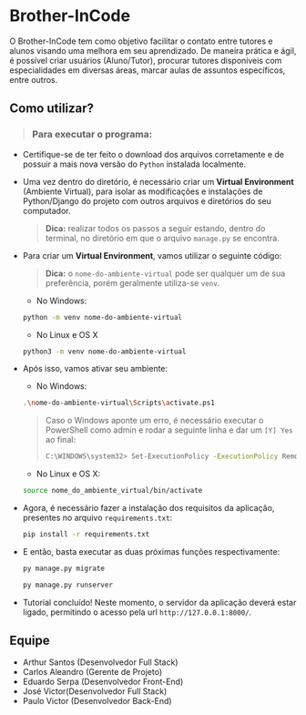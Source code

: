 # Brother-InCode
O Brother-InCode tem como objetivo facilitar o contato entre tutores e alunos visando uma melhora em seu aprendizado. De maneira prática e ágil, é possível criar usuários (Aluno/Tutor), procurar tutores disponíveis com especialidades em diversas áreas, marcar aulas de assuntos específicos, entre outros.

## Como utilizar?

> ### Para executar o programa:

- Certifique-se de ter feito o download dos arquivos corretamente e de possuir a mais nova versão do `Python` instalada localmente.
- Uma vez dentro do diretório, é necessário criar um **Virtual Environment** (Ambiente Virtual), para isolar as modificações e instalações de Python/Django do projeto com outros arquivos e diretórios do seu computador.
  > **Dica:** realizar todos os passos a seguir estando, dentro do terminal, no diretório em que o arquivo `manage.py` se encontra.

- Para criar um **Virtual Environment**, vamos utilizar o seguinte código:
  > **Dica:** o `nome-do-ambiente-virtual` pode ser qualquer um de sua preferência, porém geralmente utiliza-se `venv`.
  
	- No Windows:
	```sh
    python -m venv nome-do-ambiente-virtual
    ```
    - No Linux e OS X
	```sh
    python3 -m venv nome-do-ambiente-virtual
    ```
- Após isso, vamos ativar seu ambiente:

	- No Windows:
    ```sh
    .\nome-do-ambiente-virtual\Scripts\activate.ps1
    ```
    > Caso o Windows aponte um erro, é necessário executar o PowerShell como admin e rodar a seguinte linha e dar um `[Y] Yes` ao final:
    >```sh
    >C:\WINDOWS\system32> Set-ExecutionPolicy -ExecutionPolicy RemoteSigned
   > ```
    
	- No Linux e OS X:
    ```sh
    source nome_do_ambiente_virtual/bin/activate
    ```

- Agora, é necessário fazer a instalação dos requisitos da aplicação, presentes no arquivo `requirements.txt`:
    ```sh
    pip install -r requirements.txt
    ```

- E então, basta executar as duas próximas funções respectivamente:
    ```sh
    py manage.py migrate
    ```
    ```sh
    py manage.py runserver
    ```

- Tutorial concluído! Neste momento, o servidor da aplicação deverá estar ligado, permitindo o acesso pela url `http://127.0.0.1:8000/`.

## Equipe
- Arthur Santos (Desenvolvedor Full Stack)
- Carlos Aleandro (Gerente de Projeto)
- Eduardo Serpa (Desenvolvedor Front-End)
- José Victor(Desenvolvedor Full Stack)
- Paulo Victor (Desenvolvedor Back-End)
